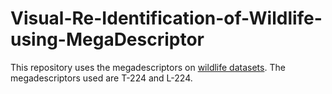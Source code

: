 # Visual-Re-Identification-of-Wildlife-using-MegaDescriptor

This repository uses the megadescriptors on <a href='https://openaccess.thecvf.com/content/WACV2024/papers/Cermak_WildlifeDatasets_An_Open-Source_Toolkit_for_Animal_Re-Identification_WACV_2024_paper.pdf'>wildlife datasets</a>.
The megadescriptors used are T-224 and L-224.
